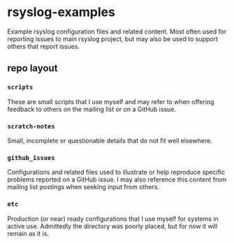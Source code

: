 # rsyslog-examples

Example rsyslog configuration files and related content. Most often used for reporting issues to main rsyslog project, but may also be used to support others that report issues.

## repo layout

### `scripts`

These are small scripts that I use myself and may refer to when offering feedback to others on the mailing list or on a GitHub issue.

### `scratch-notes`

Small, incomplete or questionable details that do not fit well elsewhere.

### `github_issues`

Configurations and related files used to illustrate or help reproduce specific problems reported on a GitHub issue. I may also reference this content from mailing list postings when seeking input from others.

### `etc`

Production (or near) ready configurations that I use myself for systems in active use. Admittedly the directory was poorly placed, but for now it will remain as it is.
